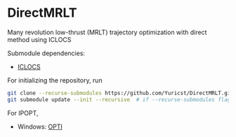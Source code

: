 # DirectMRLT

Many revolution low-thrust (MRLT) trajectory optimization with direct method using ICLOCS

Submodule dependencies:

- [ICLOCS](https://github.com/ImperialCollegeLondon/ICLOCS)

For initializing the repository, run

```bash
git clone --recurse-submodules https://github.com/Yuricst/DirectMRLT.git
git submodule update --init --recursive  # if --recurse-submodules flag was forgotten
```

For IPOPT, 

- Windows: [OPTI](https://github.com/jonathancurrie/OPTI)
